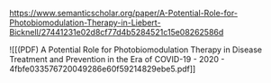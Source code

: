 
https://www.semanticscholar.org/paper/A-Potential-Role-for-Photobiomodulation-Therapy-in-Liebert-Bicknell/27441231e02d8cf77d4b5284521c15e08262586d

![[(PDF) A Potential Role for Photobiomodulation Therapy in Disease Treatment and Prevention in the Era of COVID-19 - 2020 - 4fbfe033576720049286e60f59214829ebe5.pdf]]
